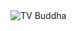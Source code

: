 <img src="https://www.sartle.com/sites/default/files/styles/as-is/public/images/artwork/tv-buddha-nam-june-paik-220891-5708716.jpg?itok=ryZm6boJ" alt="TV Buddha">

